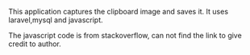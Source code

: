 This application captures the clipboard image and saves it. It uses laravel,mysql and javascript.

The javascript code is from stackoverflow, can not find the link to give credit to author.




